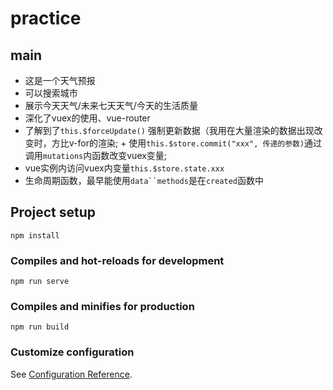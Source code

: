 # practice

## main
+ 这是一个天气预报
+ 可以搜索城市
+ 展示今天天气/未来七天天气/今天的生活质量
+ 深化了vuex的使用、vue-router
+ 了解到了`this.$forceUpdate()` 强制更新数据（我用在大量渲染的数据出现改变时，方比v-for的渲染; + 使用`this.$store.commit("xxx", 传递的参数)`通过调用`mutations`内函数改变vuex变量;
+ vue实例内访问vuex内变量`this.$store.state.xxx`
+ 生命周期函数，最早能使用`data``methods`是在`created`函数中


## Project setup
```
npm install
```

### Compiles and hot-reloads for development
```
npm run serve
```

### Compiles and minifies for production
```
npm run build
```

### Customize configuration
See [Configuration Reference](https://cli.vuejs.org/config/).
